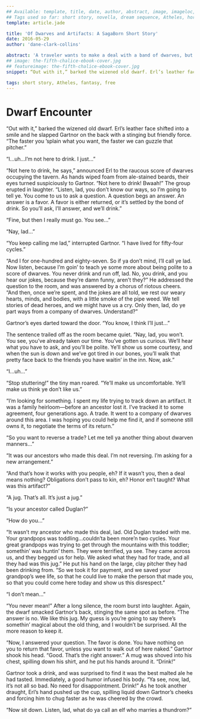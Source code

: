 ```yaml
---
## Available: template, title, date, author, abstract, image, imageloc, featureimage, snippet, tags
## Tags used so far: short story, novella, dream sequence, Atheles, horror, fantasy, dark fantasy, free, gaming, writing craft, fan convention, art, travel, philosophy, music, video
template: article.jade

title: 'Of Dwarves and Artifacts: A SagaBorn Short Story'
date: 2016-05-29
author: 'dane-clark-collins'

abstract: 'A traveler wants to make a deal with a band of dwarves, but the encounter does not go as he expects.'
## image: the-fifth-chalice-ebook-cover.jpg
## featureimage: the-fifth-chalice-ebook-cover.jpg
snippet: “Out with it,” barked the wizened old dwarf. Erl’s leather face shifted into a smile and he slapped Gartnor on the back with a stinging but friendly force. “The faster you ’splain what you want, the faster we can guzzle that pitcher.”

tags: short story, Atheles, fantasy, free
---
```


# Dwarf Encounter

“Out with it,” barked the wizened old dwarf. Erl’s leather face shifted into a smile and he slapped Gartnor on the back with a stinging but friendly force. “The faster you ’splain what you want, the faster we can guzzle that pitcher.”

“I…uh…I’m not here to drink. I just…”

“Not here to drink, he says,” announced Erl to the raucous score of dwarves occupying the tavern. As hands wiped foam from ale-stained beards, their eyes turned suspiciously to Gartnor. “Not here to drink! Bwaah!” The group erupted in laughter. “Listen, lad, you don’t know our ways, so I’m going to tell ye. You come to us to ask a question. A question begs an answer. An answer is a favor. A favor is either returned, or it’s settled by the bond of drink. So you’ll ask, I’ll answer, and we’ll drink.”

“Fine, but then I really must go. You see…”

“Nay, lad…”

“You keep calling me lad,” interrupted Gartnor. “I have lived for fifty-four cycles.”

“And I for one-hundred and eighty-seven. So if ya don’t mind, I’ll call ye lad. Now listen, because I’m goin’ to teach ye some more about being polite to a score of dwarves. You never drink and run off, lad. No, you drink, and you hear our jokes, because they’re damn funny, aren’t they?” He addressed the question to the room, and was answered by a chorus of riotous cheers. “And then, once we’re spent, and the jokes are all told, we rest our weary hearts, minds, and bodies, with a little smoke of the pipe weed. We tell stories of dead heroes, and we might have us a cry. Only then, lad, do ye part ways from a company of dwarves. Understand?”

Gartnor’s eyes darted toward the door. “You know, I think I’ll just…”

The sentence trailed off as the room became quiet. “Nay, lad, you won’t. You see, you’ve already taken our time. You’ve gotten us curious. We’ll hear what you have to ask, and you’ll be polite. Ye’ll show us some courtesy, and when the sun is down and we’ve got tired in our bones, you’ll walk that pretty face back to the friends you have waitin’ in the inn. Now, ask.”

“I…uh…”

“Stop stuttering!” the tiny man roared. “Ye’ll make us uncomfortable. Ye’ll make us think ye don’t like us.”

“I’m looking for something. I spent my life trying to track down an artifact. It was a family heirloom—before an ancestor lost it. I’ve tracked it to some agreement, four generations ago. A trade. It went to a company of dwarves around this area. I was hoping you could help me find it, and if someone still owns it, to negotiate the terms of its return.”

“So you want to reverse a trade? Let me tell ya another thing about dwarven manners…”

“It was our ancestors who made this deal. I’m not reversing. I’m asking for a new arrangement.”

“And that’s how it works with you people, eh? If it wasn’t you, then a deal means nothing? Obligations don’t pass to kin, eh? Honor en’t taught? What was this artifact?”

“A jug. That’s all. It’s just a jug.”

“Is your ancestor called Duglan?”

“How do you…”

“It wasn’t my ancestor who made this deal, lad. Old Duglan traded with me. Your grandpops was toddling…couldn’ta been more’n two cycles. Your great grandpops was trying to get through the mountains with this toddler; somethin’ was huntin’ them. They were terrified, ya see. They came across us, and they begged us for help. We asked what they had for trade, and all they had was this jug.” He put his hand on the large, clay pitcher they had been drinking from. “So we took it for payment, and we saved your grandpop’s wee life, so that he could live to make the person that made you, so that you could come here today and show us this disrespect.”

“I don’t mean…”

“You never mean!” After a long silence, the room burst into laughter. Again, the dwarf smacked Gartnor’s back, stinging the same spot as before. “The answer is no. We like this jug. My guess is you’re going to say there’s somethin’ magical about the old thing, and I wouldn’t be surprised. All the more reason to keep it.

“Now, I answered your question. The favor is done. You have nothing on you to return that favor, unless you want to walk out of here naked.” Gartnor shook his head. “Good. That’s the right answer.” A mug was shoved into his chest, spilling down his shirt, and he put his hands around it. “Drink!”

Gartnor took a drink, and was surprised to find it was the best malted ale he had tasted. Immediately, a good humor infused his body. “Ya see, now, lad, it’s not all so bad. No need for disappointment. Drink!” As he took another draught, Erl’s hand pushed up the cup, spilling liquid down Gartnor’s cheeks and forcing him to chug faster as he was cheered by the crowd.

“Now sit down. Listen, lad, what do ya call an elf who marries a thundrom?”